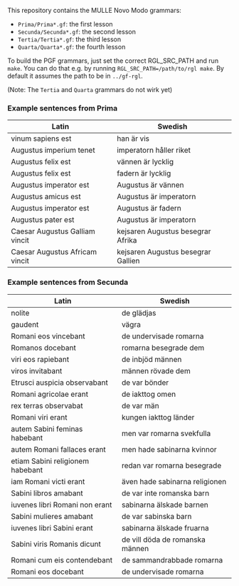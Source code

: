 This repository contains the MULLE Novo Modo grammars:

- `Prima/Prima*.gf`: the first lesson
- `Secunda/Secunda*.gf`: the second lesson
- `Tertia/Tertia*.gf`: the third lesson
- `Quarta/Quarta*.gf`: the fourth lesson

To build the PGF grammars, just set the correct RGL_SRC_PATH and run `make`.
You can do that e.g. by running `RGL_SRC_PATH=/path/to/rgl make`. By default
it assumes the path to be in `../gf-rgl`.

(Note: The `Tertia` and `Quarta` grammars do not wirk yet)

### Example sentences from Prima

| Latin | Swedish |
| --- | --- |
| vinum sapiens est | han är vis |
| Augustus imperium tenet | imperatorn håller riket |
| Augustus felix est | vännen är lycklig |
| Augustus felix est | fadern är lycklig |
| Augustus imperator est | Augustus är vännen |
| Augustus amicus est | Augustus är imperatorn |
| Augustus imperator est | Augustus är fadern |
| Augustus pater est | Augustus är imperatorn |
| Caesar Augustus Galliam vincit | kejsaren Augustus besegrar Afrika |
| Caesar Augustus Africam vincit | kejsaren Augustus besegrar Gallien |

### Example sentences from Secunda

| Latin | Swedish |
| --- | --- |
| nolite | de glädjas |
| gaudent | vägra |
| Romani eos vincebant | de undervisade romarna |
| Romanos docebant | romarna besegrade dem |
| viri eos rapiebant | de inbjöd männen |
| viros invitabant | männen rövade dem |
| Etrusci auspicia observabant | de var bönder |
| Romani agricolae erant | de iakttog omen |
| rex terras observabat | de var män |
| Romani viri erant | kungen iakttog länder |
| autem Sabini feminas habebant | men var romarna svekfulla |
| autem Romani fallaces erant | men hade sabinarna kvinnor |
| etiam Sabini religionem habebant | redan var romarna besegrade |
| iam Romani victi erant | även hade sabinarna religionen |
| Sabini libros amabant | de var inte romanska barn |
| iuvenes libri Romani non erant | sabinarna älskade barnen |
| Sabini mulieres amabant | de var sabinska barn |
| iuvenes libri Sabini erant | sabinarna älskade fruarna |
| Sabini viris Romanis dicunt | de vill döda de romanska männen |
| Romani cum eis contendebant | de sammandrabbade romarna |
| Romani eos docebant | de undervisade romarna |
